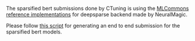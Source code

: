 The sparsified bert submissions done by CTuning is using the [MLCommons reference implementations](https://github.com/mlcommons/ck/tree/master/cm-mlops/script/app-mlperf-inference-reference) for deepsparse backend made by NeuralMagic.

Please follow [this script](https://github.com/mlcommons/ck/blob/master/cm-mlops/script/run-all-mlperf-models/run-pruned-bert.sh) for generating an end to end submission for the sparsified bert models. 
